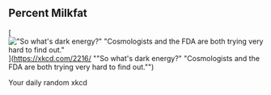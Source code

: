 ## Percent Milkfat
[!["So what's dark energy?" "Cosmologists and the FDA are both trying very hard to find out."](https://imgs.xkcd.com/comics/percent_milkfat.png)](https://xkcd.com/2216/ ""So what's dark energy?" "Cosmologists and the FDA are both trying very hard to find out."")

Your daily random xkcd
